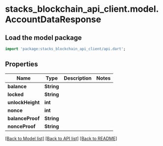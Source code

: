 # stacks_blockchain_api_client.model.AccountDataResponse

## Load the model package
```dart
import 'package:stacks_blockchain_api_client/api.dart';
```

## Properties
Name | Type | Description | Notes
------------ | ------------- | ------------- | -------------
**balance** | **String** |  | 
**locked** | **String** |  | 
**unlockHeight** | **int** |  | 
**nonce** | **int** |  | 
**balanceProof** | **String** |  | 
**nonceProof** | **String** |  | 

[[Back to Model list]](../README.md#documentation-for-models) [[Back to API list]](../README.md#documentation-for-api-endpoints) [[Back to README]](../README.md)


